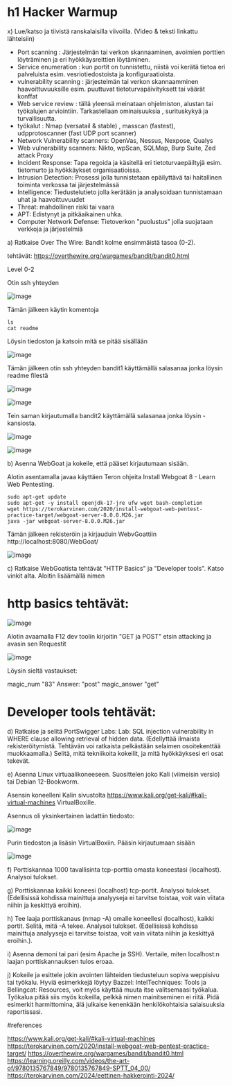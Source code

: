# h1 Hacker Warmup

x) Lue/katso ja tiivistä ranskalaisilla viivoilla. (Video & teksti linkattu lähteisiin)

- Port scanning : Järjestelmän tai verkon skannaaminen, avoimien porttien löyträminen ja eri hyökkäysreittien löytäminen.
- Service enumeration : kun portit on tunnistettu, niistä voi kerätä tietoa eri palveluista esim. vesriotiedostoista ja konfiguraatioista.
- vulnerability scanning : järjestelmän tai verkon skannaamminen haavoittuvuuksille esim. puuttuvat tietoturvapäivityksett tai väärät konffat
- Web service review : tällä yleensä meinataan ohjelmiston, alustan tai työkalujen arviointiin. Tarkastellaan ominaisuuksia , surituskykyä ja turvallisuutta.
- työkalut : Nmap (versatail & stable) , masscan (fastest), udpprotoscanner (fast UDP port scanner)
- Network Vulnerability scanners: OpenVas, Nessus, Nexpose, Qualys
- Web vulnerability scanners: Nikto, wpScan, SQLMap, Burp Suite, Zed attack Proxy
- Incident Response: Tapa regoida ja käsitellä eri tietoturvaepäiltyjä esim. tietomurto ja hyökkäykset organisaatioissa.
- Intrusion Detection: Prosessi jolla tunnistetaan epäilyttävä tai haitallinen toiminta verkossa tai järjestelmässä
- Intelligence: Tiedustelutieto jolla kerätään ja analysoidaan tunnistamaan uhat ja haavoittuvuudet
- Threat: mahdollinen riski tai vaara
- APT: Edistynyt ja pitkäaikainen uhka.
- Computer Network Defense: Tietoverkon "puolustus" jolla suojataan verkkoja ja järjestelmiä



a) Ratkaise Over The Wire: Bandit kolme ensimmäistä tasoa (0-2). 

tehtävät:
https://overthewire.org/wargames/bandit/bandit0.html

Level 0-2

Otin ssh yhteyden 

![image](https://github.com/SakuKarp/Tunkeutumistestaus/assets/148875105/957403f6-3867-4479-a4a0-9858770bf0e6)

Tämän jälkeen käytin komentoja

    ls
    cat readme

Löysin tiedoston ja katsoin mitä se pitää sisällään

![image](https://github.com/SakuKarp/Tunkeutumistestaus/assets/148875105/c128b628-807b-4f8e-be63-f94fee7977ff)

Tämän jälkeen otin ssh yhteyden bandit1 käyttämällä salasanaa jonka löysin readme filestä

![image](https://github.com/SakuKarp/Tunkeutumistestaus/assets/148875105/3889dbc1-1136-48aa-8de6-674badbab241)



![image](https://github.com/SakuKarp/Tunkeutumistestaus/assets/148875105/02cd52e6-0bf4-4383-a30b-382e47ade962)

Tein saman kirjautumalla bandit2 käyttämällä salasanaa jonka löysin - kansiosta.

![image](https://github.com/SakuKarp/Tunkeutumistestaus/assets/148875105/e3a51628-d4f2-45a1-b9cd-1b35c42dd819)


![image](https://github.com/SakuKarp/Tunkeutumistestaus/assets/148875105/4a3fa42a-b94d-464d-ac75-494060068fb1)





b) Asenna WebGoat ja kokeile, että pääset kirjautumaan sisään.

Alotin asentamalla javaa käyttäen Teron ohjeita Install Webgoat 8 - Learn Web Pentesting.

    sudo apt-get update
    sudo apt-get -y install openjdk-17-jre ufw wget bash-completion
    wget https://terokarvinen.com/2020/install-webgoat-web-pentest-practice-target/webgoat-server-8.0.0.M26.jar
    java -jar webgoat-server-8.0.0.M26.jar

Tämän jälkeen rekisteröin ja kirjauduin WebvGoattiin http://localhost:8080/WebGoat/

![image](https://github.com/SakuKarp/Tunkeutumistestaus/assets/148875105/8fb2c90d-5c6e-4f1e-aaf4-9302553d5db6)


c) Ratkaise WebGoatista tehtävät "HTTP Basics" ja "Developer tools". Katso vinkit alta.
Aloitin lisäämällä nimen


# http basics tehtävät:

![image](https://github.com/SakuKarp/Tunkeutumistestaus/assets/148875105/40e054b8-3ab5-4933-b78b-75a77d0db832)



Alotin avaamalla F12 dev toolin kirjoitin "GET ja POST" etsin attacking ja avasin sen Requestit

![image](https://github.com/SakuKarp/Tunkeutumistestaus/assets/148875105/4e2c6ec3-64ec-441b-bf73-1b440958ed98)

Löysin sieltä vastaukset: 

magic_num "83"
Answer: "post"
magic_answer "get"

# Developer tools tehtävät:



d) Ratkaise ja selitä PortSwigger Labs: Lab: SQL injection vulnerability in WHERE clause allowing retrieval of hidden data. (Edellyttää ilmaista rekisteröitymistä. 
Tehtävän voi ratkaista pelkästään selaimen osoitekenttää muokkaamalla.) Selitä, mitä tekniikoita kokeilit, ja mitä hyökkäyksesi eri osat tekevät.

e) Asenna Linux virtuaalikoneeseen. Suosittelen joko Kali (viimeisin versio) tai Debian 12-Bookworm.

Asensin koneelleni Kalin sivustolta https://www.kali.org/get-kali/#kali-virtual-machines VirtualBoxille.

Asennus oli yksinkertainen ladattiin tiedosto:

![image](https://github.com/SakuKarp/Tunkeutumistestaus/assets/148875105/8ff6099c-253c-4952-a9b1-b2e67d46fa7b)

Purin tiedoston ja lisäsin VirtualBoxiin. Pääsin kirjautumaan sisään 

![image](https://github.com/SakuKarp/Tunkeutumistestaus/assets/148875105/899ef2d2-7bab-42b8-806a-1b9f8cdaf609)


f) Porttiskannaa 1000 tavallisinta tcp-porttia omasta koneestasi (localhost). Analysoi tulokset.

g) Porttiskannaa kaikki koneesi (localhost) tcp-portit. Analysoi tulokset. (Edellisissä kohdissa mainittuja analyyseja ei tarvitse toistaa, voit vain viitata niihin ja keskittyä eroihin).

h) Tee laaja porttiskanaus (nmap -A) omalle koneellesi (localhost), kaikki portit. Selitä, mitä -A tekee. Analysoi tulokset. (Edellisissä kohdissa mainittuja analyyseja ei tarvitse toistaa, voit vain viitata niihin ja keskittyä eroihin.).

i) Asenna demoni tai pari (esim Apache ja SSH). Vertaile, miten localhost:n laajan porttiskannauksen tulos eroaa.

j) Kokeile ja esittele jokin avointen lähteiden tiedusteluun sopiva weppisivu tai työkalu. 
Hyviä esimerkkejä löytyy Bazzel: IntelTechniques: Tools ja Bellingcat: Resources, voit myös käyttää muuta itse valitsemaasi työkalua. Työkalua pitää siis myös kokeilla, pelkkä nimen mainitseminen ei riitä. Pidä esimerkit harmittomina, älä julkaise kenenkään henkilökohtaisia salaisuuksia raportissasi.

#references

https://www.kali.org/get-kali/#kali-virtual-machines
https://terokarvinen.com/2020/install-webgoat-web-pentest-practice-target/
https://overthewire.org/wargames/bandit/bandit0.html
https://learning.oreilly.com/videos/the-art-of/9780135767849/9780135767849-SPTT_04_00/
https://terokarvinen.com/2024/eettinen-hakkerointi-2024/
